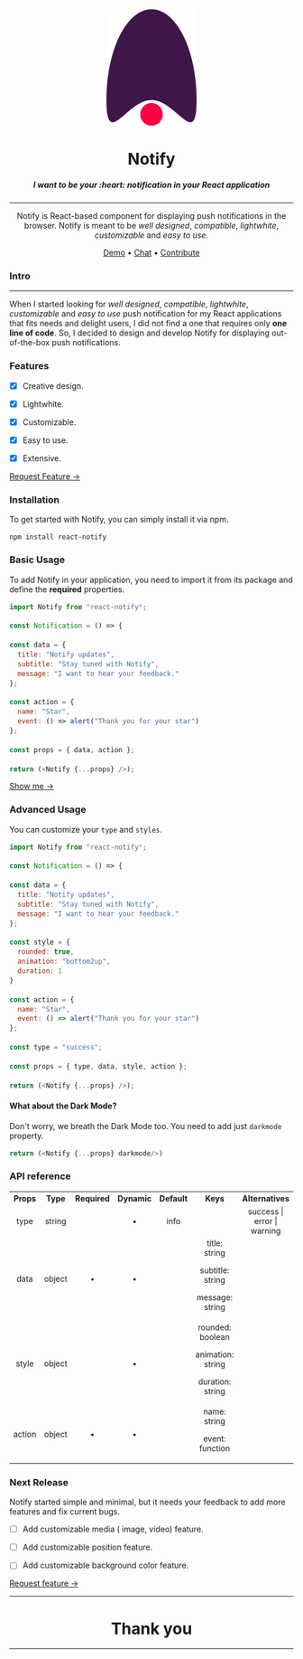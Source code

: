 <div align="center">
  <img src="Logo.svg"> 
  <h1>Notify</h1>
  <h5>I want to be your :heart: notification in your React application</h5>

---

<span>Notify is React-based component for displaying push notifications in the browser. Notify is meant to be _well designed_, _compatible_, _lightwhite_, _customizable_ and _easy to use_.
</span>

[Demo](https://eejv4.csb.app/) • 
[Chat](https://spectrum.chat/users/menai-ala-eddine) • 
[Contribute](https://github.com/MenaiAla/notify/pulls) 

</div>

</div>

### Intro
---

When I started looking for _well designed_, _compatible_, _lightwhite_, _customizable_ and _easy to use_ push notification for my React applications that fits needs and delight users, I did not find a one that requires only **one line of code**. So, I decided to design and develop Notify for displaying out-of-the-box push notifications.


### Features

- [x] Creative design.

- [x] Lightwhite.

- [x] Customizable.

- [x] Easy to use.

- [x] Extensive.

[Request Feature →](https://github.com/MenaiAla/notify/pulls)

### Installation

To get started with Notify, you can simply install it via npm.

```command
npm install react-notify
```

### Basic Usage

To add Notify in your application, you need to import it from its package and define the **required** properties.

```Javascript
import Notify from "react-notify";

const Notification = () => {

const data = {
  title: "Notify updates",
  subtitle: "Stay tuned with Notify",
  message: "I want to hear your feedback."
};

const action = {
  name: "Star",
  event: () => alert("Thank you for your star")
};

const props = { data, action };

return (<Notify {...props} />);

```
[Show me →](https://codesandbox.io/s/q3934)


### Advanced Usage

You can customize your `type` and `styles`.

```Javascript
import Notify from "react-notify";

const Notification = () => {

const data = {
  title: "Notify updates",
  subtitle: "Stay tuned with Notify",
  message: "I want to hear your feedback."
};

const style = {
  rounded: true,
  animation: "bottom2up",
  duration: 1
}

const action = {
  name: "Star",
  event: () => alert("Thank you for your star")
};

const type = "success";

const props = { type, data, style, action };

return (<Notify {...props} />);

```

#### What about the Dark Mode?

Don't worry, we breath the  Dark Mode too. You need to add just `darkmode` property.

```Javascript
return (<Notify {...props} darkmode/>)
```

### API reference
<table width="100%">

<tr align="center">
<th>
Props
</th>
<th>
Type
</th>
<th>
Required
</th>
<th>
Dynamic
</th>
<th>
Default
</th>
<th>
Keys
</th>
<th>
Alternatives
</th>
</tr>

<tr align="center">
<td>
type
</td>
<td>
string
</td>
<td>
</td>
<td>
•
</td>
<td>
info
</td>
<td>
</td>
<td>
success | error | warning
</td>
</tr>


<tr align="center">
<td>
data
</td>
<td>
object
</td>
<td>
 •
</td>
<td>
•
</td>
<td>
</td>
<td>
title: string

subtitle: string

message: string

</td>
<td>
</td>
</tr>


<tr align="center">
<td>
style
</td>
<td>
object
</td>
<td>
</td>
<td>
•
</td>
<td>
</td>
<td>
rounded: boolean

animation: string

duration: string

</td>
<td>
</td>
</tr>



<tr align="center">
<td>
action
</td>
<td>
object
</td>
<td>
•
</td>
<td>
•
</td>
<td>
</td>
<td>
name: string

event: function

</td>
<td>
</td>
</tr>
</table>

### Next Release

Notify started simple and minimal, but it needs your feedback to add more features and fix current bugs.

- [ ] Add customizable media ( image, video) feature.

- [ ] Add customizable position feature.

- [ ] Add customizable background color feature.

[Request feature →](https://github.com/MenaiAla/notify/pulls)

---
<h1 align="center">Thank you</h1>

---
